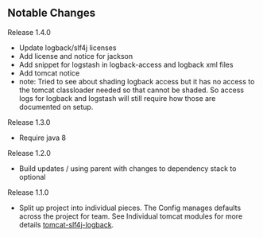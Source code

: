 Notable Changes
---------------
Release 1.4.0

 - Update logback/slf4j licenses
 - Add license and notice for jackson
 - Add snippet for logstash in logback-access and logback xml files
 - Add tomcat notice
 - note: Tried to see about shading logback access but it has no access to the tomcat classloader needed so that cannot be shaded.  So access logs for logback and logstash will still require how those are documented on setup.

Release 1.3.0

 - Require java 8

Release 1.2.0

 - Build updates / using parent with changes to dependency stack to optional

Release 1.1.0

 - Split up project into individual pieces.  The Config manages defaults across the project for team. See Individual tomcat modules for more details [tomcat-slf4j-logback](https://github.com/tomcat-slf4j-logback).

